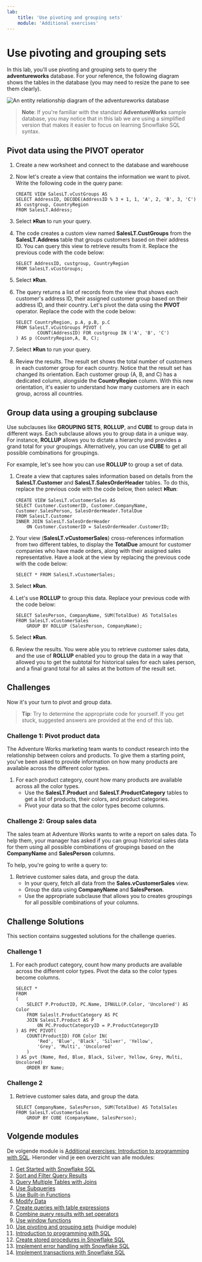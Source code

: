 ```yaml
---
lab:
    title: 'Use pivoting and grouping sets'
    module: 'Additional exercises'
---
```


# Use pivoting and grouping sets

In this lab, you'll use pivoting and grouping sets to query the **adventureworks** database. For your reference, the following diagram shows the tables in the database (you may need to resize the pane to see them clearly).

![An entity relationship diagram of the adventureworks database](./Images/adventureworks-erd.png)

> **Note**: If you're familiar with the standard **AdventureWorks** sample database, you may notice that in this lab we are using a simplified version that makes it easier to focus on learning Snowflake SQL syntax.

## Pivot data using the PIVOT operator

1. Create a new worksheet and connect to the database and warehouse

1. Now let's create a view that contains the information we want to pivot. Write the following code in the query pane:

    ```
    CREATE VIEW SalesLT.vCustGroups AS
    SELECT AddressID, DECODE(AddressID % 3 + 1, 1, 'A', 2, 'B', 3, 'C') AS custgroup, CountryRegion
    FROM SalesLT.Address;
    ```

1. Select **&#x23f5;Run** to run your query.

1. The code creates a custom view named **SalesLT.CustGroups** from the **SalesLT.Address** table that groups customers based on their address ID. You can query this view to retrieve results from it. Replace the previous code with the code below:

    ```
    SELECT AddressID, custgroup, CountryRegion
    FROM SalesLT.vCustGroups;
    ```

1. Select **&#x23f5;Run**.

1. The query returns a list of records from the view that shows each customer's address ID, their assigned customer group based on their address ID, and their country. Let's pivot the data using the **PIVOT** operator. Replace the code with the code below:

    ```
    SELECT CountryRegion, p.A, p.B, p.C
    FROM SalesLT.vCustGroups PIVOT (
            COUNT(AddressID) FOR custgroup IN ('A', 'B', 'C')
    ) AS p (CountryRegion,A, B, C);
    ```

1. Select **&#x23f5;Run** to run your query.

1. Review the results. The result set shows the total number of customers in each customer group for each country. Notice that the result set has changed its orientation.  Each customer group (A, B, and C) has a dedicated column, alongside the **CountryRegion** column. With this new orientation, it's easier to understand how many customers are in each group, across all countries.

## Group data using a grouping subclause

Use subclauses like **GROUPING SETS**, **ROLLUP**, and **CUBE** to group data in different ways. Each subclause allows you to group data in a unique way. For instance, **ROLLUP** allows you to dictate a hierarchy and provides a grand total for your groupings. Alternatively, you can use **CUBE** to get all possible combinations for groupings.

For example, let's see how you can use **ROLLUP** to group a set of data.

1. Create a view that captures sales information based on details from the **SalesLT.Customer** and **SalesLT.SalesOrderHeader** tables. To do this, replace the previous code with the code below, then select **&#x23f5;Run**:

    ```
    CREATE VIEW SalesLT.vCustomerSales AS 
    SELECT Customer.CustomerID, Customer.CompanyName, Customer.SalesPerson, SalesOrderHeader.TotalDue 
    FROM SalesLT.Customer 
    INNER JOIN SalesLT.SalesOrderHeader 
        ON Customer.CustomerID = SalesOrderHeader.CustomerID;
    ```

1. Your view (**SalesLT.vCustomerSales**) cross-references information from two different tables, to display the **TotalDue** amount for customer companies who have made orders, along with their assigned sales representative. Have a look at the view by replacing the previous code with the code below:

    ```
    SELECT * FROM SalesLT.vCustomerSales;
    ```

1. Select **&#x23f5;Run**.

1. Let's use **ROLLUP** to group this data. Replace your previous code with the code below:

    ```
    SELECT SalesPerson, CompanyName, SUM(TotalDue) AS TotalSales
    FROM SalesLT.vCustomerSales
        GROUP BY ROLLUP (SalesPerson, CompanyName);
    ```

1. Select **&#x23f5;Run**.

1. Review the results. You were able you to retrieve customer sales data, and the use of **ROLLUP** enabled you to group the data in a way that allowed you to get the subtotal for historical sales for each sales person, and a final grand total for all sales at the bottom of the result set.

## Challenges

Now it's your turn to pivot and group data.

> **Tip**: Try to determine the appropriate code for yourself. If you get stuck, suggested answers are provided at the end of this lab.

### Challenge 1: Pivot product data

The Adventure Works marketing team wants to conduct research into the relationship between colors and products.
To give them a starting point, you've been asked to provide information on how many products are available across the different color types.

1. For each product category, count how many products are available across all the color types.
   - Use the **SalesLT.Product** and **SalesLT.ProductCategory** tables to get a list of products, their colors, and product categories.
   - Pivot your data so that the color types become columns.

### Challenge 2: Group sales data

The sales team at Adventure Works wants to write a report on sales data. To help them, your manager has asked if you can group historical sales data for them using all possible combinations of groupings based on the **CompanyName** and **SalesPerson** columns.

To help, you're going to write a query to:

1. Retrieve customer sales data, and group the data.
   - In your query, fetch all data from the **Sales.vCustomerSales** view.
   - Group the data using **CompanyName** and **SalesPerson**.
   - Use the appropriate subclause that allows you to creates groupings for all possible combinations of your columns.

## Challenge Solutions

This section contains suggested solutions for the challenge queries.

### Challenge 1

1. For each product category, count how many products are available across the different color types. Pivot the data so the color types become columns.

    ```
    SELECT * 
    FROM 
    (
        SELECT P.ProductID, PC.Name, IFNULL(P.Color, 'Uncolored') AS Color 
        FROM Saleslt.ProductCategory AS PC 
        JOIN SalesLT.Product AS P 
            ON PC.ProductCategoryID = P.ProductCategoryID
    ) AS PPC PIVOT(
        COUNT(ProductID) FOR Color IN(
            'Red', 'Blue', 'Black', 'Silver', 'Yellow', 
            'Grey', 'Multi', 'Uncolored'
        )
    ) AS pvt (Name, Red, Blue, Black, Silver, Yellow, Grey, Multi, Uncolored)
        ORDER BY Name;
    ```

### Challenge 2

1. Retrieve customer sales data, and group the data.

    ```
    SELECT CompanyName, SalesPerson, SUM(TotalDue) AS TotalSales
    FROM SalesLT.vCustomerSales
        GROUP BY CUBE (CompanyName, SalesPerson);
    ```

## Volgende modules

De volgende module is [Additional exercises: Introduction to programming with SQL](./10-program-with-sql.md). Hieronder vind je een overzicht van alle modules:

1. [Get Started with Snowflake SQL](./01-get-started-with-snowflake-sql.md)
2. [Sort and Filter Query Results](./02-filter-sort.md)
3. [Query Multiple Tables with Joins](./03a-joins.md)
4. [Use Subqueries](./03b-subqueries.md)
5. [Use Built-in Functions](./04-built-in-functions.md)
6. [Modify Data](./05-modify-data.md)
7. [Create queries with table expressions](./06-use-table-expressions.md)
8. [Combine query results with set operators](./07-combine-query-results.md)
9. [Use window functions](./08-create-window-query-functions.md)
10. [Use pivoting and grouping sets](./09-transform-data.md) (huidige module)
11. [Introduction to programming with SQL](./10-program-with-sql.md)
12. [Create stored procedures in Snowflake SQL](./11-create-stored-procedures.md)
13. [Implement error handling with Snowflake SQL](./12-implement-error-handling.md)
14. [Implement transactions with Snowflake SQL](./13-implement-transitions-in-tsql.md)
